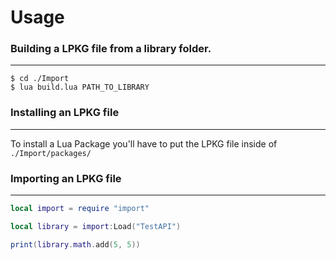 # Usage

### Building a LPKG file from a library folder.
------
```
$ cd ./Import
$ lua build.lua PATH_TO_LIBRARY
```

### Installing an LPKG file
-------
To install a Lua Package you'll have to put the LPKG file inside of `./Import/packages/`

### Importing an LPKG file
-----
```lua
local import = require "import"

local library = import:Load("TestAPI")

print(library.math.add(5, 5))
```

